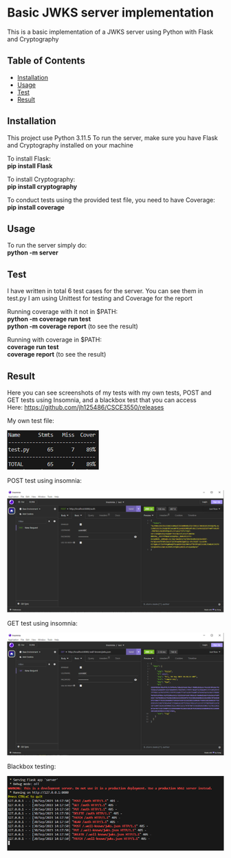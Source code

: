 # Basic JWKS server implementation

This is a basic implementation of a JWKS server using Python with Flask and Cryptography

## Table of Contents

- [Installation](#installation)
- [Usage](#usage)
- [Test](#test)
- [Result](#result)

## Installation

This project use Python 3.11.5
To run the server, make sure you have Flask and Cryptography installed on your machine

To install Flask:<br>
**pip install Flask**

To install Cryptography:<br>
**pip install cryptography**

To conduct tests using the provided test file, you need to have Coverage:<br>
**pip install coverage**

## Usage

To run the server simply do:<br>
**python -m server**

## Test

I have written in total 6 test cases for the server. You can see them in test.py
I am using Unittest for testing and Coverage for the report

Running coverage with it not in $PATH:<br>
**python -m coverage run test**<br>
**python -m coverage report** (to see the result)<br>

Running with coverage in $PATH:<br>
**coverage run test**<br>
**coverage report** (to see the result)<br>

## Result

Here you can see screenshots of my tests with my own tests, POST and GET tests using Insomnia, and a blackbox test that you can access<br>
Here: https://github.com/jh125486/CSCE3550/releases

My own test file:<br>

![Test case images](./screenshots/coverage_report.PNG)

POST test using insomnia:<br>

![POST test images](./screenshots/POST_test.PNG)

GET test using insomnia:<br>

![GET test images](./screenshots/GET_test.PNG)

Blackbox testing:<br>

![Blackbox test images](./screenshots/Black_box_test.PNG)
